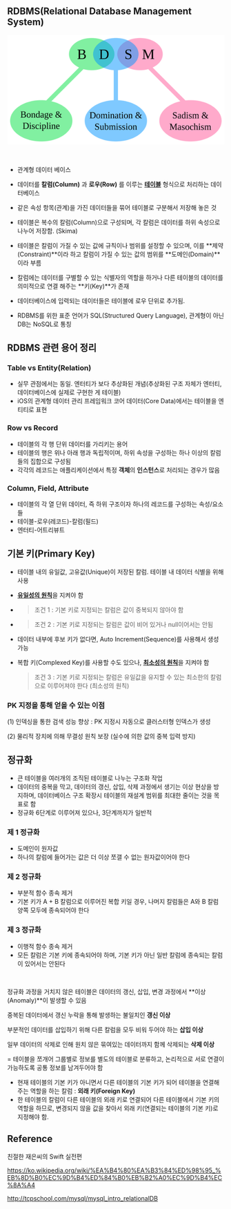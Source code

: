 ## RDBMS(Relational Database Management System)

![bdsm](./database_img/rdbms_img/bdsm.png)

<br>

- 관계형 데이터 베이스
- 데이터를 **칼럼(Column)** 과  **로우(Row)** 를 이루는 **<u>테이블</u>** 형식으로 처리하는 데이터베이스

- 같은 속성 항목(관계)을 가진 데이터들을 묶어 테이블로 구분해서 저장해 놓은 것
- 테이블은 복수의 칼럼(Column)으로 구성되며, 각 칼럼은 데이터를 하위 속성으로 나누어 저장함. (Skima)
- 테이블은 칼럼이 가질 수 있는 값에 규칙이나 범위를 설정할 수 있으며, 이를 **제약(Constraint)**이라 하고 칼럼이 가질 수 있는 값의 범위를 **도메인(Domain)**이라 부름
- 칼럼에는 데이터를 구별할 수 있는 식별자의 역할을 하거나 다른 테이블의 데이터를 의미적으로 연결 해주는 **키(Key)**가 존재 
- 데이터베이스에 입력되는 데이터들은 테이블에 로우 단위로 추가됨. 
- RDBMS를 위한 표준 언어가 SQL(Structured Query Language), 관계형이 아닌 DB는 NoSQL로 통칭



## RDBMS 관련 용어 정리

### Table vs Entity(Relation)

- 실무 관점에서는 동일. 엔터티가 보다 추상화된 개념(추상화된 구조 자체가 엔터티, 데이터베이스에 실제로 구현한 게 테이블)
- iOS의 관계형 데이터 관리 프레임워크 코어 데이터(Core Data)에서는 테이블을 엔티티로 표현

### Row vs Record

- 테이블의 각 행 단위 데이터를 가리키는 용어
- 테이블의 행은 위나 아래 행과 독립적이며, 하위 속성을 구성하는 하나 이상의 칼럼들의 집합으로 구성됨
- 각각의 레코드는 애플리케이션에서 특정 **객체**의 **인스턴스**로 처리되는 경우가 많음

### Column, Field, Attribute

- 테이블의 각 열 단위 데이터, 즉 하위 구조이자 하나의 레코드를 구성하는 속성/요소들
- 테이블-로우(레코드)-칼럼(필드)
- 엔터티-어트리뷰트



## 기본 키(Primary Key)

- 테이블 내의 유일값, 고유값(Unique)이 저장된 칼럼. 테이블 내 데이터 식별을 위해 사용

- <u>**유일성의 원칙**</u>을 지켜야 함

- > 조건 1 : 기본 키로 지정되는 칼럼은 값이 중복되지 않아야 함

- > 조건 2 : 기본 키로 지정되는 칼럼은 값이 비어 있거나 null이어서는 안됨

- 데이터 내부에 후보 키가 없다면, Auto Increment(Sequence)를 사용해서 생성 가능

- 복합 키(Complexed Key)를 사용할 수도 있으나, <u>**최소성의 원칙**</u>을 지켜야 함

  > 조건 3 : 기본 키로 지정되는 칼럼은 유일값을 유지할 수 있는 최소한의 칼럼으로 이루어져야 한다 (최소성의 원칙)

### PK 지정을 통해 얻을 수 있는 이점

(1) 인덱싱을 통한 검색 성능 향상 : PK 지정시 자동으로 클러스터형 인덱스가 생성 

(2) 물리적 장치에 의해 무결성 원칙 보장 (실수에 의한 값의 중복 입력 방지)



## 정규화

- 큰 테이블을 여러개의 조직된 테이블로 나누는 구조화 작업
- 데이터의 중복을 막고, 데이터의 갱신, 삽입, 삭제 과정에서 생기는 이상 현상을 방지하며, 데이터베이스 구조 확장시 테이블의 재설계 범위를 최대한 줄이는 것을 목표로 함
- 정규화 6단계로 이루어져 있으나, 3단계까지가 일반적 

### 제 1 정규화

- 도메인이 원자값
- 하나의 칼럼에 들어가는 값은 더 이상 쪼갤 수 없는 원자값이어야 한다

### 제 2 정규화

- 부분적 함수 종속 제거
- 기본 키가 A + B 칼럼으로 이루어진 복합 키일 경우, 나머지 칼럼들은 A와 B 칼럼 양쪽 모두에 종속되어야 한다

### 제 3 정규화 

- 이행적 함수 종속 제거
- 모든 칼럼은 기본 키에 종속되어야 하며, 기본 키가 아닌 일반 칼럼에 종속되는 칼럼이 있어서는 안된다

<br>

정규화 과정을 거치지 않은 테이블은 데이터의 갱신, 삽입, 변경 과정에서 **이상(Anomaly)**이 발생할 수 있음 

중복된 데이터에서 갱신 누락을 통해 발생하는 불일치인 **갱신 이상**

부분적인 데이터를 삽입하기 위해 다른 칼럼을 모두 비워 두어야 하는 **삽입 이상**

일부 데이터의 삭제로 인해 원치 않은 묶여있는 데이터까지 함께 삭제되는 **삭제 이상**

= 테이블을 쪼개어 그룹별로 정보를 별도의 테이블로 분류하고, 논리적으로 서로 연결이 가능하도록 공통 정보를 남겨두어야 함 

- 현재 테이블의 기본 키가 아니면서 다른 테이블의 기본 키가 되어 테이블을 연결해주는 역할을 하는 칼럼 : **외래 키(Foreign Key)**
- 한 테이블의 칼럼이 다른 테이블의 외래 키로 연결되어 다른 테이블에서 기본 키의 역할을 하므로, 변경되지 않을 값을 찾아서 외래 키(연결되는 테이블의 기본 키)로 지정해야 함. 



## Reference

친절한 재은씨의 Swift 실전편

https://ko.wikipedia.org/wiki/%EA%B4%80%EA%B3%84%ED%98%95_%EB%8D%B0%EC%9D%B4%ED%84%B0%EB%B2%A0%EC%9D%B4%EC%8A%A4

http://tcpschool.com/mysql/mysql_intro_relationalDB